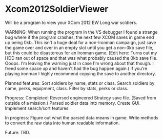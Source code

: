 Xcom2012SoldierViewer
=====================

Will be a program to view your XCom 2012 EW Long war soldiers.

WARNING:
When running the program in the VS debugger I found a strange bug where if the program crashes, the next few XCOM saves in game end up being 0kb. This isn't a huge deal for a non-Ironman campaign, just save the game over and over in an empty slot until you get a non-0kb save file, but this could be disasterous for an Ironman game.
(Edit here: Turns out my HDD ran out of space and that was what probably caused the 0kb save file. Ooops. I'm leaving the warning just in case I'm wrong about that though. I freed some space up and haven't had the bug happen again.)
If you're playing ironman I highly recommend copying the save to another directory.

Planned features:
Sort soldiers by name, stats or class.
Search soldiers by name, perks, equipment, class.
Filter by stats, perks or class.

Progress:
Completed:
Reversed engineered Strategy save file. (Saved from outside of a mission.)
Parsed soldier data into memory.
Create GUI.
Implement search/sort features

In progress:
Figure out what the parsed data means in game.
Write methods to convert the raw data into human readable information.

Future:
TBD.
